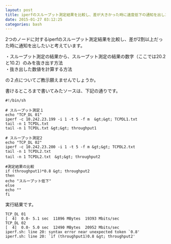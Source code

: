 ```yaml
---
layout: post
title: iperfのスループット測定結果を比較し、差が大きかった時に速度低下の通知を出したい
date: 2015-01-27 03:12:25
categories: bash
---
```

<p>2つのノードに対するiperfのスループット測定結果を比較し、差が2割以上だった時に通知を出したいと考えています。</p>

<p>・スループット測定の結果から、スループット測定の結果の数字（ここでは20.2と10.2）のみを抜き出す方法<br>
・抜き出した数値を計算する方法</p>

<p>の２点についてご教示願えませんでしょうか。</p>

<p>書けるところまで書いてみたソースは、下記の通りです。</p>

```
#!/bin/sh

# スループット測定１
echo "TCP_DL 01"
iperf -c 10.242.23.199 -i 1 -t 5 -f m  &gt;&gt; TCPDL1.txt
tail -n 1 TCPDL.txt
tail -n 1 TCPDL.txt &gt;&gt; throughput1

# スループット測定2
echo "TCP_DL 02"
iperf -c 10.242.23.200 -i 1 -t 5 -f m &gt;&gt; TCPDL2.txt
tail -n 1 TCPDL2.txt
tail -n 1 TCPDL2.txt　&gt;&gt; throughput2

#測定結果の比較
if (throughput1)*0.8 &gt; throughput2 
then 
echo "スループット低下"
else
echo ""
fi
```

<p>実行結果です。</p>

```
TCP_DL 01
[  4]  0.0- 5.1 sec  11896 MBytes  19393 Mbits/sec
TCP_DL 02
[  4]  0.0- 5.0 sec  12490 MBytes  20952 Mbits/sec
iperf.sh: line 20: syntax error near unexpected token `0.8'
iperf.sh: line 20: `if (throughput1)0.8 &gt; throughput2'
```
